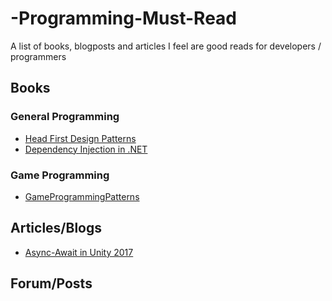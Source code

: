 # -Programming-Must-Read
A list of books, blogposts and articles I feel are good reads for developers / programmers

## Books
### General Programming

* [Head First Design Patterns](http://shop.oreilly.com/product/9780596007126.do)
* [Dependency Injection in .NET ](https://www.manning.com/books/dependency-injection-in-dot-net)

### Game Programming
* [GameProgrammingPatterns](http://gameprogrammingpatterns.com/)


## Articles/Blogs
* [Async-Await in Unity 2017](http://www.stevevermeulen.com/index.php/2017/09/using-async-await-in-unity3d-2017/)

## Forum/Posts

